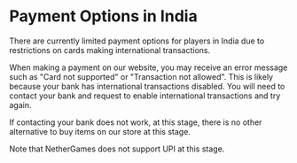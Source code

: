 # Payment Options in India

There are currently limited payment options for players in India due to restrictions on cards making international transactions.

When making a payment on our website, you may receive an error message such as "Card not supported" or "Transaction not allowed". This is likely because your bank has international transactions disabled. You will need to contact your bank and request to enable international transactions and try again.

If contacting your bank does not work, at this stage, there is no other alternative to buy items on our store at this stage.

Note that NetherGames does not support UPI at this stage.
